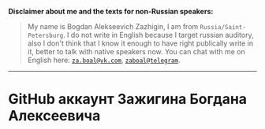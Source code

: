 **Disclaimer about me and the texts for non-Russian speakers:**

> My name is Bogdan Alekseevich Zazhigin, I am from `Russia/Saint-Petersburg`. I do not write in English because I target russian auditory, also I don't think that I know it enough to have right publically write in it, better to talk with native speakers now. You can chat with me on English here: [`za.boal@vk.com`](mailto://za.boal@vk.com), [`zaboal@telegram`](https://t.me/zaboal).

---


# GitHub аккаунт Зажигина Богдана Алексеевича